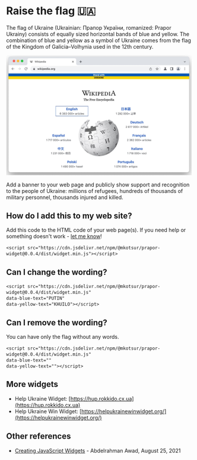 # Raise the flag 🇺🇦

The flag of Ukraine (Ukrainian: Прапор України, romanized: Prapor Ukrainy) consists of equally sized horizontal bands of blue and yellow. The combination of blue and yellow as a symbol of Ukraine comes from the flag of the Kingdom of Galicia–Volhynia used in the 12th century.

<img width="500" src="./img/demo.jpg" alt="Widget on your page" title="Containers topology" />

Add a banner to your web page and publicly show support and recognition to the people of Ukraine: millions of refugees, hundreds of thousands of military personnel, thousands injured and killed.

## How do I add this to my web site?

Add this code to the HTML code of your web page(s). If you need help or something doesn't work - [let me know](https://forms.gle/RLSpcFhnKkrJiCu66)!

```
<script src="https://cdn.jsdelivr.net/npm/@mkotsur/prapor-widget@0.0.4/dist/widget.min.js"></script>
```

## Can I change the wording?

```
<script src="https://cdn.jsdelivr.net/npm/@mkotsur/prapor-widget@0.0.4/dist/widget.min.js"
data-blue-text="PUTIN"
data-yellow-text="KHUILO"></script>
```

## Can I remove the wording?

You can have only the flag without any words.

```
<script src="https://cdn.jsdelivr.net/npm/@mkotsur/prapor-widget@0.0.4/dist/widget.min.js"
data-blue-text=""
data-yellow-text=""></script>
```

## More widgets

-   Help Ukraine Widget: [https://hup.rokkido.cx.ua](https://hup.rokkido.cx.ua)
-   Help Ukraine Win Widget: [https://helpukrainewinwidget.org/](https://helpukrainewinwidget.org/)

## Other references

-   [Creating JavaScript Widgets](https://rasayel.io/blog/how-to-create-a-javascript-widget/) - Abdelrahman Awad, August 25, 2021
